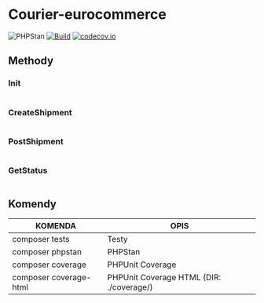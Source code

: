 # Courier-eurocommerce

![PHPStan](https://img.shields.io/badge/PHPStan-level%205-brightgreen.svg?style=flat) [![Build](https://github.com/sylapi/courier-eurocommerce/actions/workflows/build.yaml/badge.svg?event=push)](https://github.com/sylapi/courier-eurocommerce/actions/workflows/build.yaml) [![codecov.io](https://codecov.io/github/sylapi/courier-eurocommerce/coverage.svg)](https://codecov.io/github/sylapi/courier-eurocommerce/)

## Methody

### Init

```php

```

### CreateShipment

```php

```

### PostShipment

```php

```

### GetStatus

```php

```

## Komendy

| KOMENDA | OPIS |
| ------ | ------ |
| composer tests | Testy |
| composer phpstan |  PHPStan |
| composer coverage | PHPUnit Coverage |
| composer coverage-html | PHPUnit Coverage HTML (DIR: ./coverage/) |

